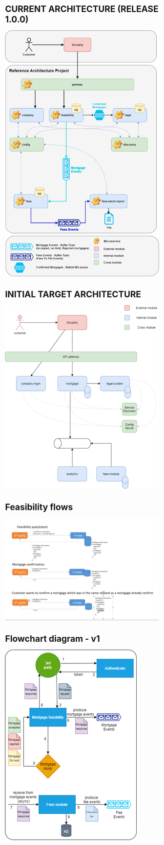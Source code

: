 # CURRENT ARCHITECTURE (RELEASE 1.0.0)
![Current Architecture.png](./.attachments/Current%20Architecture-6b02deb4-91f7-4d3d-aa6b-b6acb2328338.png)

# INITIAL TARGET ARCHITECTURE

![highLevelDesign_v1.png](./.attachments/highLevelDesign_v1-e177c58e-4000-4ac7-b0da-ed7e80b32be7.png)

# Feasibility flows
![image.png](./.attachments/image-834d4845-be8f-4502-936f-f4b250736289.png)

# Flowchart diagram - v1
![Flowchart.png](./.attachments/Flowchart-b02bc538-5b62-4ab4-b835-6944fff8951f.png)